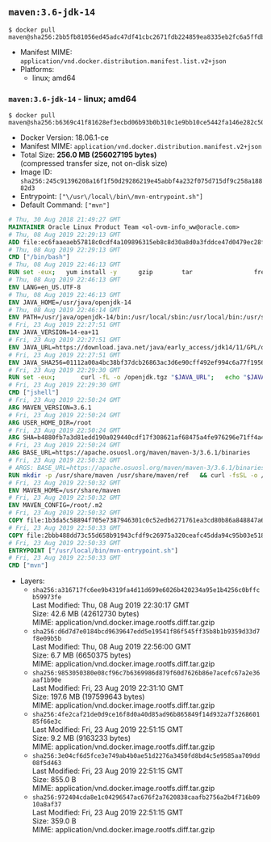 ## `maven:3.6-jdk-14`

```console
$ docker pull maven@sha256:2bb5fb81056ed45adc47df41cbc2671fdb224859ea8335eb2fc6a5ffdbec30e0
```

-	Manifest MIME: `application/vnd.docker.distribution.manifest.list.v2+json`
-	Platforms:
	-	linux; amd64

### `maven:3.6-jdk-14` - linux; amd64

```console
$ docker pull maven@sha256:b6369c41f81628ef3ecbd06b93b0b310c1e9bb10ce5442fa146e282c504d22b1
```

-	Docker Version: 18.06.1-ce
-	Manifest MIME: `application/vnd.docker.distribution.manifest.v2+json`
-	Total Size: **256.0 MB (256027195 bytes)**  
	(compressed transfer size, not on-disk size)
-	Image ID: `sha256:245c91396208a16f1f50d29286219e45abbf4a232f075d715df9c258a18882d3`
-	Entrypoint: `["\/usr\/local\/bin\/mvn-entrypoint.sh"]`
-	Default Command: `["mvn"]`

```dockerfile
# Thu, 30 Aug 2018 21:49:27 GMT
MAINTAINER Oracle Linux Product Team <ol-ovm-info_ww@oracle.com>
# Thu, 08 Aug 2019 22:29:13 GMT
ADD file:ec6faaeaeb57818c0cdf4a109896315eb8c8d30a8d0a3fddce47d0479ec28fcf in / 
# Thu, 08 Aug 2019 22:29:13 GMT
CMD ["/bin/bash"]
# Thu, 08 Aug 2019 22:46:13 GMT
RUN set -eux; 	yum install -y 		gzip 		tar 				freetype fontconfig 	; 	rm -rf /var/cache/yum
# Thu, 08 Aug 2019 22:46:13 GMT
ENV LANG=en_US.UTF-8
# Thu, 08 Aug 2019 22:46:13 GMT
ENV JAVA_HOME=/usr/java/openjdk-14
# Thu, 08 Aug 2019 22:46:14 GMT
ENV PATH=/usr/java/openjdk-14/bin:/usr/local/sbin:/usr/local/bin:/usr/sbin:/usr/bin:/sbin:/bin
# Fri, 23 Aug 2019 22:27:51 GMT
ENV JAVA_VERSION=14-ea+11
# Fri, 23 Aug 2019 22:27:51 GMT
ENV JAVA_URL=https://download.java.net/java/early_access/jdk14/11/GPL/openjdk-14-ea+11_linux-x64_bin.tar.gz
# Fri, 23 Aug 2019 22:27:51 GMT
ENV JAVA_SHA256=01112a00a4bc38bf37dcb26863ac3d6e90cff492ef994c6a77f1956990999033
# Fri, 23 Aug 2019 22:29:30 GMT
RUN set -eux; 		curl -fL -o /openjdk.tgz "$JAVA_URL"; 	echo "$JAVA_SHA256 */openjdk.tgz" | sha256sum -c -; 	mkdir -p "$JAVA_HOME"; 	tar --extract --file /openjdk.tgz --directory "$JAVA_HOME" --strip-components 1; 	rm /openjdk.tgz; 		ln -sfT "$JAVA_HOME" /usr/java/default; 	ln -sfT "$JAVA_HOME" /usr/java/latest; 	for bin in "$JAVA_HOME/bin/"*; do 		base="$(basename "$bin")"; 		[ ! -e "/usr/bin/$base" ]; 		alternatives --install "/usr/bin/$base" "$base" "$bin" 20000; 	done; 		java -Xshare:dump; 		java --version; 	javac --version
# Fri, 23 Aug 2019 22:29:30 GMT
CMD ["jshell"]
# Fri, 23 Aug 2019 22:50:24 GMT
ARG MAVEN_VERSION=3.6.1
# Fri, 23 Aug 2019 22:50:24 GMT
ARG USER_HOME_DIR=/root
# Fri, 23 Aug 2019 22:50:24 GMT
ARG SHA=b4880fb7a3d81edd190a029440cdf17f308621af68475a4fe976296e71ff4a4b546dd6d8a58aaafba334d309cc11e638c52808a4b0e818fc0fd544226d952544
# Fri, 23 Aug 2019 22:50:24 GMT
ARG BASE_URL=https://apache.osuosl.org/maven/maven-3/3.6.1/binaries
# Fri, 23 Aug 2019 22:50:32 GMT
# ARGS: BASE_URL=https://apache.osuosl.org/maven/maven-3/3.6.1/binaries MAVEN_VERSION=3.6.1 SHA=b4880fb7a3d81edd190a029440cdf17f308621af68475a4fe976296e71ff4a4b546dd6d8a58aaafba334d309cc11e638c52808a4b0e818fc0fd544226d952544 USER_HOME_DIR=/root
RUN mkdir -p /usr/share/maven /usr/share/maven/ref   && curl -fsSL -o /tmp/apache-maven.tar.gz ${BASE_URL}/apache-maven-${MAVEN_VERSION}-bin.tar.gz   && echo "${SHA}  /tmp/apache-maven.tar.gz" | sha512sum -c -   && tar -xzf /tmp/apache-maven.tar.gz -C /usr/share/maven --strip-components=1   && rm -f /tmp/apache-maven.tar.gz   && ln -s /usr/share/maven/bin/mvn /usr/bin/mvn
# Fri, 23 Aug 2019 22:50:32 GMT
ENV MAVEN_HOME=/usr/share/maven
# Fri, 23 Aug 2019 22:50:32 GMT
ENV MAVEN_CONFIG=/root/.m2
# Fri, 23 Aug 2019 22:50:32 GMT
COPY file:1b3da5c58894f705e7387946301c0c52edb6271761ea3cd80b86a848847a64cd in /usr/local/bin/mvn-entrypoint.sh 
# Fri, 23 Aug 2019 22:50:33 GMT
COPY file:2bbb488dd73c55d658b91943cfdf9c26975a320ceafc45dda94c95b03e518ad3 in /usr/share/maven/ref/ 
# Fri, 23 Aug 2019 22:50:33 GMT
ENTRYPOINT ["/usr/local/bin/mvn-entrypoint.sh"]
# Fri, 23 Aug 2019 22:50:33 GMT
CMD ["mvn"]
```

-	Layers:
	-	`sha256:a316717fc6ee9b4319fa4d11d699e6026b420234a95e1b4256c0bffcb59973fe`  
		Last Modified: Thu, 08 Aug 2019 22:30:17 GMT  
		Size: 42.6 MB (42612730 bytes)  
		MIME: application/vnd.docker.image.rootfs.diff.tar.gzip
	-	`sha256:d6d7d7e0184bcd9639647edd5e19541f86f545ff35b8b1b9359d33d7f8e09b5b`  
		Last Modified: Thu, 08 Aug 2019 22:56:00 GMT  
		Size: 6.7 MB (6650375 bytes)  
		MIME: application/vnd.docker.image.rootfs.diff.tar.gzip
	-	`sha256:9853050380e08cf96c7b6369986d879f60d7626b86e7acefc67a2e36aaf1b90e`  
		Last Modified: Fri, 23 Aug 2019 22:31:10 GMT  
		Size: 197.6 MB (197599643 bytes)  
		MIME: application/vnd.docker.image.rootfs.diff.tar.gzip
	-	`sha256:4fe2caf21de0d9ce16f8d0a40d85ad96b865849f14d932a7f326860185f66e3c`  
		Last Modified: Fri, 23 Aug 2019 22:51:15 GMT  
		Size: 9.2 MB (9163233 bytes)  
		MIME: application/vnd.docker.image.rootfs.diff.tar.gzip
	-	`sha256:3e04cf6d5fce3e749ab4b0ae51d2276a3450fd8bd4c5e9585aa709dd08f5d463`  
		Last Modified: Fri, 23 Aug 2019 22:51:15 GMT  
		Size: 855.0 B  
		MIME: application/vnd.docker.image.rootfs.diff.tar.gzip
	-	`sha256:972404cda8e1c04296547ac676f2a7620838caafb2756a2b4f716b0910a8af37`  
		Last Modified: Fri, 23 Aug 2019 22:51:15 GMT  
		Size: 359.0 B  
		MIME: application/vnd.docker.image.rootfs.diff.tar.gzip
